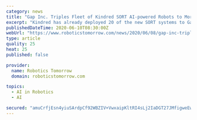 ```yaml
---
category: news
title: "Gap Inc. Triples Fleet of Kindred SORT AI-powered Robots to More than 100 Systems in 2020"
excerpt: "Kindred has already deployed 20 of the new SORT systems to Gap Inc.’s largest-volume distribution center in Columbus, Ohio and 10 to a center near Nashville, Tennessee, helping Gap Inc. meet the increasing demand for online orders due to the COVID-19 pandemic."
publishedDateTime: 2020-06-10T08:30:00Z
webUrl: "https://www.roboticstomorrow.com/news/2020/06/08/gap-inc-triples-fleet-of-kindred-sort-ai-powered-robots-to-more-than-100-systems-in-2020/15335/"
type: article
quality: 25
heat: 25
published: false

provider:
  name: Robotics Tomorrow
  domain: roboticstomorrow.com

topics:
  - AI in Robotics
  - AI

secured: "amuCrfjEsn4yiuSArdpCf92WBZIV+VwxaipKltRI4sLj2IaDGT27JMfigweEwi5eBRRi1PcR0zfckjN91PXqH/LrMKZxG/pgBK8Yt/ssbLy+xrAhWgzEqjOlDZX+MkBzIZlLdDr1VQgyvbcw4/CHNwhwwzMuXnMhQcrhxWqPIn0V/qqbfF8Xa3480B6PwlxfRxjS90754QImuBA+DdD5Fk28du6UJ4LUM7STNJZlMLEQgMqVRgPBGEx8TuF/wGCL97/dqNZDtE3Zt0v8UDjrbANQ30JMlRQ7JXxHQvAHt8LTMF9h4kH5Zi1PAVQS7W0L;eiMGcG72vzkilYuUi32rWw=="
---
```


